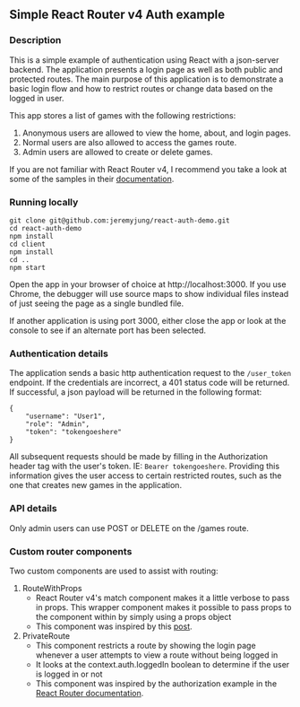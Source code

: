 ## Simple React Router v4 Auth example

### Description

This is a simple example of authentication using React with a json-server backend.  The application presents a login page as well as both public and protected routes.  The main purpose of this application is to demonstrate a basic login flow and how to restrict routes or change data based on the logged in user.

This app stores a list of games with the following restrictions:

1.  Anonymous users are allowed to view the home, about, and login pages.
2.	Normal users are also allowed to access the games route.
3.  Admin users are allowed to create or delete games.

If you are not familiar with React Router v4, I recommend you take a look at some of the samples in their [documentation](https://reacttraining.com/react-router/web/guides/quick-start).

### Running locally
```
git clone git@github.com:jeremyjung/react-auth-demo.git
cd react-auth-demo
npm install
cd client
npm install
cd ..
npm start
```

Open the app in your browser of choice at http://localhost:3000.  If you use Chrome, the debugger will use source maps to show individual files instead of just seeing the page as a single bundled file.

If another application is using port 3000, either close the app or look at the console to see if an alternate port has been selected.

### Authentication details
The application sends a basic http authentication request to the `/user_token` endpoint.  If the credentials are incorrect, a 401 status code will be returned.  If successful, a json payload will be returned in the following format:

```
{
	"username": "User1",
	"role": "Admin",
	"token": "tokengoeshere"
}
```

All subsequent requests should be made by filling in the Authorization header tag with the user's token. IE: `Bearer tokengoeshere`.  Providing this information gives the user access to certain restricted routes, such as the one that creates new games in the application.

### API details
Only admin users can use POST or DELETE on the /games route.

### Custom router components
Two custom components are used to assist with routing:

1.  RouteWithProps
	* React Router v4's match component makes it a little verbose to pass in props.  This wrapper component makes it possible to pass props to the component within by simply using a props object
	* This component was inspired by this [post](https://github.com/ReactTraining/react-router/issues/4293).
2.  PrivateRoute
	* This component restricts a route by showing the login page whenever a user attempts to view a route without being logged in
	* It looks at the context.auth.loggedIn boolean to determine if the user is logged in or not
	* This component was inspired by the authorization example in the [React Router documentation](https://reacttraining.com/react-router/web/example/auth-workflow).
